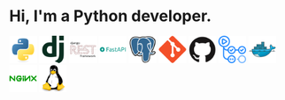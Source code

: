 # Hi, I'm a Python developer.

<!-- programming languages -->
<img src=README/python.svg width="50" height="50" class="image"/>

<!-- frameworks and libraries -->
<img src=README/django.svg width="50" height="50" />
<img src=README/djangorest.svg width="50" height="50" />
<img src=README/fastapi.svg width="50" height="50" />

<!-- data base -->
<img src=README/postgresql.svg width="50" height="50" />

<!-- version control -->
<img src=README/git.svg width="50" height="50" />
<img src=README/github.svg width="50" height="50" />
<img src=README/githubactions.svg width="50" height="50" />

<!-- docker -->
<img src=README/docker.svg width="50" height="50" />
<img src=README/nginx.svg width="50" height="50" />

<!-- os -->
<img src=README/linux.svg width="50" height="50" />



<!--
**lagodmi/lagodmi** is a ✨ _special_ ✨ repository because its `README.md` (this file) appears on your GitHub profile.

Here are some ideas to get you started:

- 🔭 I’m currently working on ...
- 🌱 I’m currently learning ...
- 👯 I’m looking to collaborate on ...
- 🤔 I’m looking for help with ...
- 💬 Ask me about ...
- 📫 How to reach me: ...
- 😄 Pronouns: ...
- ⚡ Fun fact: ...
-->
